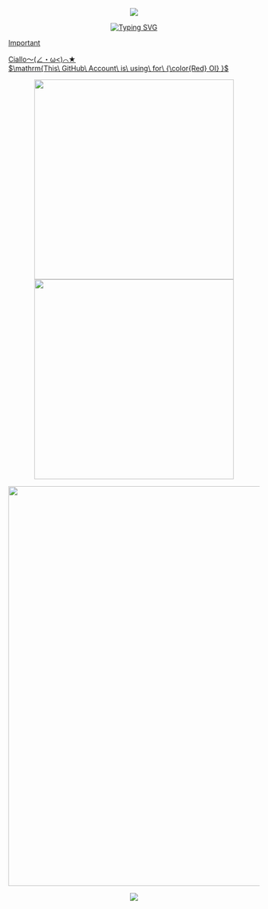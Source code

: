 <p align="center">
<img src="https://capsule-render.vercel.app/api?type=waving&color=0:43cea2,100:185a9d&height=300&&section=header&text=WELCOME%20TO&fontSize=90&fontAlign=50&fontAlignY=30&desc=WangXH56's%20GitHub&descAlign=50&descSize=30&descAlignY=60&animation=twinkling" />
</p>

<p align="center">
<a href="https://git.io/typing-svg"><img src="https://readme-typing-svg.demolab.com?font=Sour+Gummy&size=40&duration=4000&pause=500&center=true%C2%A0%E7%9C%9F&vCenter=true%C2%A0%E7%9C%9F&repeat=true%C2%A0%E7%9C%9F&random=false%C2%A0%E5%81%87&width=650&height=70&lines=Welcome+To+My+GitHub+Profile+Page!;Hope+You+Can+Get+ALL+You+Want!" alt="Typing SVG" /</a>
</p> 

> [!IMPORTANT]
> $\mathrm{Ciallo～(∠・ω< )⌒★}$   
> $\mathrm{This\ GitHub\ Account\ is\ using\ for\ {\color{Red} OI} }$   


<p align="center">
<img align="center" width="400" src="https://github-readme-stats.vercel.app/api?username=WangXH56&theme=transparent&include_all_commits=true&show_icons=true&hide_border=true" />
<img align="center" width="400" src="https://streak-stats.demolab.com?user=WangXH56&theme=transparent&date_format=%5BY.%5Dn.j&hide_border=true" />
</p>

<p align="center">
<img width="800" src="https://github-readme-activity-graph.vercel.app/graph?username=WangXH56&theme=github-compact&hide_border=true&area=true">
</p>

<p align="center">

</p>

<p align="center">
<img src="https://capsule-render.vercel.app/api?type=waving&color=0:43cea2,100:185a9d&height=300&&section=footer&text=THE%20END&fontSize=90&fontAlign=50&fontAlignY=70&desc=Have%20a%20nice%20day!&descAlign=50&descSize=30&descAlignY=40&animation=twinkling" />
</p>

